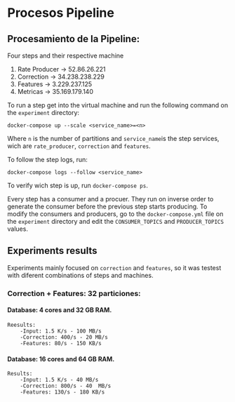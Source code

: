 # Procesos Pipeline

## Procesamiento de la Pipeline:

Four steps and their respective machine
1. Rate Producer -> 52.86.26.221
2. Correction -> 34.238.238.229
3. Features -> 3.229.237.125
4. Metricas -> 35.169.179.140 

To run a step get into the virtual machine and run the following command on the `experiment` directory:
    
    docker-compose up --scale <service_name>=<n>
    
Where `n` is the number of partitions and `service_name`is the step services, wich are `rate_producer`, `correction` 
and `features`.

To follow the step logs, run:

    docker-compose logs --follow <service_name>
    
To verify wich step is up, run `docker-compose ps`.

Every step has a consumer and a procuer. They run on inverse order to generate the consumer before the previous step 
starts producing.
To modify the consumers and producers, go to the `docker-compose.yml` file on the `experiment` directory and edit the
`CONSUMER_TOPICS` and `PRODUCER_TOPICS` values.

## Experiments results

Experiments mainly focused on `correction` and `features`, so it was testest with diferent combinations of steps
and machines.

### Correction + Features: 32 particiones:

#### Database: 4 cores and 32 GB RAM.

    Reesults:
        -Input: 1.5 K/s - 100 MB/s
        -Correction: 400/s - 20 MB/s
        -Features: 80/s - 150 KB/s

#### Database: 16 cores and 64 GB RAM.

    Results:
        -Input: 1.5 K/s - 40 MB/s
        -Correction: 800/s - 40  MB/s
        -Features: 130/s - 180 KB/s